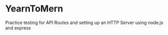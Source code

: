 # YearnToMern
Practice testing for API Routes and setting up an HTTP Server using node.js and express
